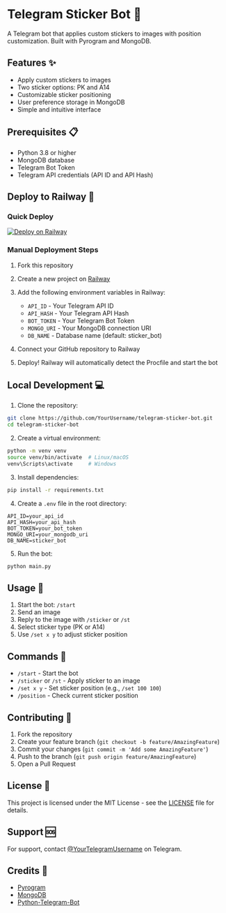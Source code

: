 # Telegram Sticker Bot 🎯

A Telegram bot that applies custom stickers to images with position customization. Built with Pyrogram and MongoDB.

## Features ✨

- Apply custom stickers to images
- Two sticker options: PK and A14
- Customizable sticker positioning
- User preference storage in MongoDB
- Simple and intuitive interface

## Prerequisites 📋

- Python 3.8 or higher
- MongoDB database
- Telegram Bot Token
- Telegram API credentials (API ID and API Hash)

## Deploy to Railway 🚂

### Quick Deploy
[![Deploy on Railway](https://railway.app/button.svg)](https://railway.app/new/template?template=https://github.com/YourUsername/telegram-sticker-bot)

### Manual Deployment Steps

1. Fork this repository

2. Create a new project on [Railway](https://railway.app/)

3. Add the following environment variables in Railway:
   - `API_ID` - Your Telegram API ID
   - `API_HASH` - Your Telegram API Hash
   - `BOT_TOKEN` - Your Telegram Bot Token
   - `MONGO_URI` - Your MongoDB connection URI
   - `DB_NAME` - Database name (default: sticker_bot)

4. Connect your GitHub repository to Railway

5. Deploy! Railway will automatically detect the Procfile and start the bot

## Local Development 💻

1. Clone the repository:
```bash
git clone https://github.com/YourUsername/telegram-sticker-bot.git
cd telegram-sticker-bot
```

2. Create a virtual environment:
```bash
python -m venv venv
source venv/bin/activate  # Linux/macOS
venv\Scripts\activate     # Windows
```

3. Install dependencies:
```bash
pip install -r requirements.txt
```

4. Create a `.env` file in the root directory:
```env
API_ID=your_api_id
API_HASH=your_api_hash
BOT_TOKEN=your_bot_token
MONGO_URI=your_mongodb_uri
DB_NAME=sticker_bot
```

5. Run the bot:
```bash
python main.py
```

## Usage 🎯

1. Start the bot: `/start`
2. Send an image
3. Reply to the image with `/sticker` or `/st`
4. Select sticker type (PK or A14)
5. Use `/set x y` to adjust sticker position

## Commands 📝

- `/start` - Start the bot
- `/sticker` or `/st` - Apply sticker to an image
- `/set x y` - Set sticker position (e.g., `/set 100 100`)
- `/position` - Check current sticker position

## Contributing 🤝

1. Fork the repository
2. Create your feature branch (`git checkout -b feature/AmazingFeature`)
3. Commit your changes (`git commit -m 'Add some AmazingFeature'`)
4. Push to the branch (`git push origin feature/AmazingFeature`)
5. Open a Pull Request

## License 📄

This project is licensed under the MIT License - see the [LICENSE](LICENSE) file for details.

## Support 🆘

For support, contact [@YourTelegramUsername](https://t.me/YourTelegramUsername) on Telegram.

## Credits 🙏

- [Pyrogram](https://docs.pyrogram.org/)
- [MongoDB](https://www.mongodb.com/)
- [Python-Telegram-Bot](https://python-telegram-bot.org/)